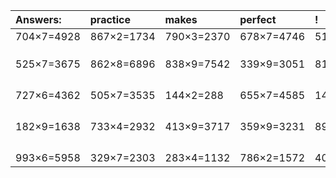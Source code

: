 | Answers: | practice | makes | perfect | ! |
| :--- | :--- | :--- | :--- | :--- |
| 704×7=4928 | 867×2=1734 | 790×3=2370 | 678×7=4746 | 511×2=1022 | 
|   |   |   |   |   | 
|   |   |   |   |   | 
|   |   |   |   |   | 
| 525×7=3675 | 862×8=6896 | 838×9=7542 | 339×9=3051 | 819×3=2457 | 
|   |   |   |   |   | 
|   |   |   |   |   | 
|   |   |   |   |   | 
|   |   |   |   |   | 
| 727×6=4362 | 505×7=3535 | 144×2=288 | 655×7=4585 | 147×9=1323 | 
|   |   |   |   |   | 
|   |   |   |   |   | 
|   |   |   |   |   | 
|   |   |   |   |   | 
| 182×9=1638 | 733×4=2932 | 413×9=3717 | 359×9=3231 | 894×6=5364 | 
|   |   |   |   |   | 
|   |   |   |   |   | 
|   |   |   |   |   | 
|   |   |   |   |   | 
| 993×6=5958 | 329×7=2303 | 283×4=1132 | 786×2=1572 | 408×8=3264 | 

